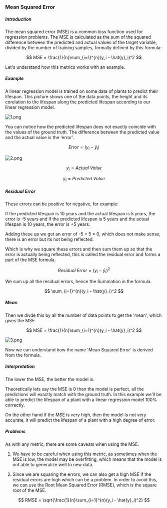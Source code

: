### Mean Squared Error

##### Introduction

The mean squared error (MSE) is a common loss function used for regression problems. The MSE is calculated as the sum of the squared difference between the predicted and actual values of the target variable, divided by the number of training samples, formally defined by this formula:

$$
MSE = \frac{1}{n}\sum_{i=1}^{n}(y_i - \hat{y}_i)^2
$$

Let's understand how this metrics works with an example.

##### Example

A linear regression model is trained on some data of plants to predict their lifespan. This picture shows one of the data points, the height and its corelation to the lifespan along the predicted lifespan according to our linear regression model.

![1.png](../images/15_MS/1.png)

You can notice how the predicted lifespan does not exactly coincide with the values of the ground truth. The difference between the predicted value and the actual value is the 'error'. 


$$
Error = (y_i - \hat{y}_i)
$$

![2.png](../images/15_MS/2.png)

$$
y_i = Actual \ Value 
$$

$$
\hat{y}_i = Predicted \ Value
$$

##### Residual Error
These errors can be positive for negative, for example:

If the predicted lifespan is 10 years and the actual lifespan is 5 years, the error is -5 years and if the predicted lifespan is 5 years and the actual lifespan is 10 years, the error is +5 years.

Adding these up we get an error of -5 + 5 = 0, which does not make sense, there is an error but its not being reflected.

Which is why we square these errors and then sum them up so that the error is actually being reflected, this is called the residual error and forms a part of the MSE formula.

$$
Residual \ Error = (y_i - \hat{y}_i)^2
$$

We sum up all the residual errors, hence the Summation in the formula.

$$
\sum_{i=1}^{n}(y_i - \hat{y}_i)^2
$$

##### Mean

Then we divde this by all the number of data points to get the 'mean', which gives the MSE.

$$
MSE = \frac{1}{n}\sum_{i=1}^{n}(y_i - \hat{y}_i)^2
$$

![3.png](../images/15_MS/3.png)

Now we can understand how the name 'Mean Squared Error' is derived from the formula.

##### Interpretation

The lower the MSE, the better the model is.

Theoretically lets say the MSE is 0  then the model is perfect, all the predictions will exactly match with the ground truth. In this example we'll be able to predict the lifespan of a plant with a linear regression model 100% correctly.

On the other hand if the MSE is very high, then the model is not very accurate, it will predict the lifespan of a plant with a high degree of error. 

##### Problems

As with any metric, there are some caveats when using the MSE.

1. We have to be careful when using this metric, as sometimes when the MSE is low, the model may be overfitting, which means that the model is not able to generalize well to new data.

2. Since we are squaring the errors, we can also get a high MSE if the residual errors are high which can be a problem. In order to avoid this, we can use the Root Mean Squared Error (RMSE), which is the square root of the MSE.

$$
RMSE = \sqrt{\frac{1}{n}\sum_{i=1}^{n}(y_i - \hat{y}_i)^2}
$$